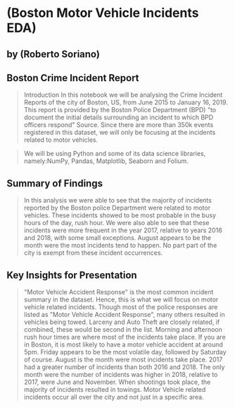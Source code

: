 # (Boston Motor Vehicle Incidents EDA)
## by (Roberto Soriano)


## Boston Crime Incident Report

> Introduction
In this notebook we will be analysing the Crime Incident Reports of the city of Boston, US, from June 2015 to January 16, 2019. This report is provided by the Boston Police Department (BPD) "to document the initial details surrounding an incident to which BPD officers respond" Source.
Since there are more than 350k events registered in this dataset, we will only be focusing at the incidents related to motor vehicles.

>We will be using Python and some of its data science libraries, namely:NumPy, Pandas, Matplotlib, Seaborn and Folium.



## Summary of Findings

> In this analysis we were able to see that the majority of incidents reported by the Boston police Department were related to motor vehicles. These incidents showed to be most probable in the busy hours of the day, rush hour. We were also able to see that these incidents were more frequent in the year 2017, relative to years 2016 and 2018, with some small exceptions. August appears to be the month were the most incidents tend to happen. No part part of the city is exempt from these incident occurrences.


## Key Insights for Presentation


>"Motor Vehicle Accident Response" is the most common incident summary in the dataset. Hence, this is what we will focus on motor vehicle related incidents.
> Though most of the police responses are listed as "Motor Vehicle Accident Response", many others resulted in vehicles being towed. Larceny and Auto Theft are closely related, if combined, these would be second in the list.
>Morning and afternoon rush hour times are where most of the incidents take place.
>If you are in Boston, it is most likely to have a motor vehicle accident at around 5pm.
>Friday appears to be the most volatile day, followed by Saturday of course.
>August is the month were most incidents take place.
>2017 had a greater number of incidents than both 2016 and 2018.
>The only month were the number of incidents was higher in 2018, relative to 2017, were June and November.
>When shootings took place, the majority of incidents resulted in towings.
>Motor Vehicle related incidents occur all over the city and not just in a specific area.